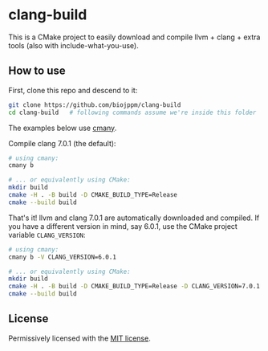 # clang-build


This is a CMake project to easily download and compile llvm + clang + extra
tools (also with include-what-you-use).


## How to use

First, clone this repo and descend to it:

```bash
git clone https://github.com/biojppm/clang-build
cd clang-build   # following commands assume we're inside this folder
```

The examples below use [cmany](https://github.com/biojppm/cmany).

Compile clang 7.0.1 (the default):

```bash
# using cmany:
cmany b

# ... or equivalently using CMake:
mkdir build
cmake -H . -B build -D CMAKE_BUILD_TYPE=Release
cmake --build build

```

That's it! llvm and clang 7.0.1 are automatically downloaded and compiled.
If you have a different version in mind, say 6.0.1, use the CMake project
variable `CLANG_VERSION`:

```bash
# using cmany:
cmany b -V CLANG_VERSION=6.0.1

# ... or equivalently using CMake:
mkdir build
cmake -H . -B build -D CMAKE_BUILD_TYPE=Release -D CLANG_VERSION=7.0.1
cmake --build build
```


## License

Permissively licensed with the [MIT license](LICENSE.txt).

